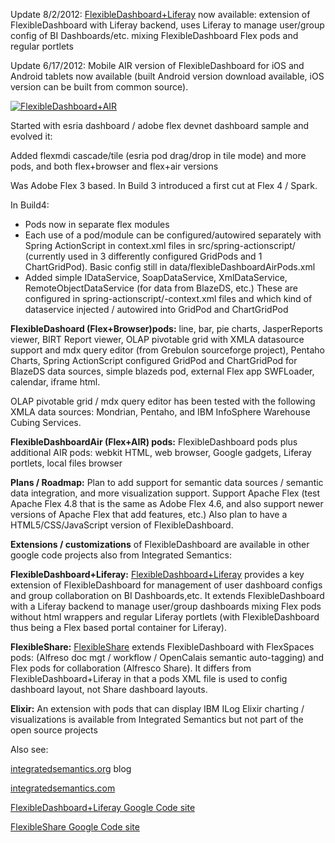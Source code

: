 Update 8/2/2012: [FlexibleDashboard+Liferay](http://code.google.com/p/flexible-liferay/) now available: extension of FlexibleDashboard with Liferay backend, uses Liferay to manage user/group config of BI Dashboards/etc. mixing FlexibleDashboard Flex pods and regular portlets

Update 6/17/2012: Mobile AIR version of FlexibleDashboard for iOS and Android tablets now available (built Android version download available, iOS version can be built from common source).

<a href='http://integratedsemantics.org/wp-content/uploads/2011/02/flexibledashboard-bld3-1.png' title='FlexibleDashboard+AIR'><img src='http://integratedsemantics.org/wp-content/uploads/2011/02/flexibledashboard-bld3-2.png' alt='FlexibleDashboard+AIR' /></a>

Started with esria dashboard / adobe flex devnet dashboard sample and evolved it:

Added flexmdi cascade/tile (esria pod drag/drop in tile mode) and more pods, and both flex+browser and flex+air versions

Was Adobe Flex 3 based. In Build 3 introduced a first cut at Flex 4 / Spark.

In Build4:
  * Pods now in separate flex modules
  * Each use of a pod/module can be configured/autowired separately with Spring ActionScript in context.xml files in src/spring-actionscript/ (currently used in 3 differently configured GridPods and 1 ChartGridPod). Basic config still in data/flexibleDashboardAirPods.xml
  * Added simple IDataService, SoapDataService, XmlDataService, RemoteObjectDataService (for data from BlazeDS, etc.) These are configured in spring-actionscript/-context.xml files and which kind of dataservice injected / autowired into GridPod and ChartGridPod

**FlexibleDashoard (Flex+Browser)pods:**
line, bar, pie charts, JasperReports viewer, BIRT Report viewer, OLAP pivotable grid  with XMLA datasource support and mdx query editor (from Grebulon sourceforge project), Pentaho Charts, Spring ActionScript configured GridPod and ChartGridPod for BlazeDS data sources, simple blazeds pod, external Flex app SWFLoader, calendar, iframe html.

OLAP pivotable grid / mdx query editor has been tested with the following XMLA data sources: Mondrian, Pentaho, and IBM InfoSphere Warehouse Cubing Services.

**FlexibleDashboardAir (Flex+AIR) pods:**
FlexibleDashboard pods plus additional AIR pods: webkit HTML, web browser, Google gadgets, Liferay portlets, local files browser

**Plans / Roadmap:**
Plan to add support for semantic data sources / semantic data integration, and more visualization support. Support Apache Flex (test Apache Flex 4.8 that is the same as Adobe Flex 4.6, and also support newer versions of Apache Flex that add features, etc.) Also plan to have a HTML5/CSS/JavaScript version of FlexibleDashboard.

**Extensions / customizations** of FlexibleDashboard are available in other google code projects also from Integrated Semantics:

**FlexibleDashboard+Liferay:**
[FlexibleDashboard+Liferay](http://code.google.com/p/flexible-liferay/) provides a key extension of FlexibleDashboard for management of user dashboard configs and group collaboration on BI Dashboards,etc. It extends FlexibleDashboard with a Liferay backend to manage user/group dashboards mixing Flex pods without html wrappers and regular Liferay portlets (with FlexibleDashboard thus being a Flex based portal container for Liferay).

**FlexibleShare:**
[FlexibleShare](http://code.google.com/p/flexibleshare/) extends FlexibleDashboard with FlexSpaces pods: (Alfreso doc mgt / workflow / OpenCalais semantic auto-tagging) and Flex pods for collaboration (Alfresco Share). It differs from FlexibleDashboard+Liferay in that a pods XML file is used to config dashboard layout, not Share dashboard layouts.

**Elixir:**
An extension with pods that can display IBM ILog Elixir charting / visualizations is available from Integrated Semantics but not part of the open source projects

Also see:

[integratedsemantics.org](http://www.integratedsemantics.org) blog

[integratedsemantics.com](http://www.integratedsemantics.com)

[FlexibleDashboard+Liferay Google Code site](http://code.google.com/p/flexible-liferay/)

[FlexibleShare Google Code site](http://code.google.com/p/flexibleshare/)